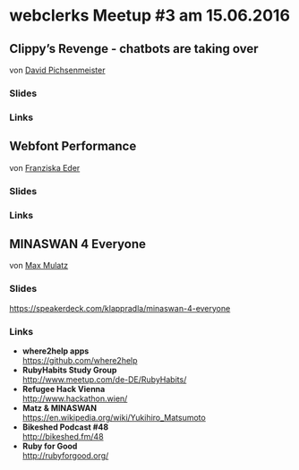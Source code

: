 # webclerks Meetup #3 am 15.06.2016

## Clippy’s Revenge - chatbots are taking over
von [David Pichsenmeister](https://twitter.com/3x14159265)

### Slides

### Links

## Webfont Performance
von [Franziska Eder](https://twitter.com/meineartfeder)

### Slides

### Links

## MINASWAN 4 Everyone
von [Max Mulatz](https://twitter.com/klappradla)

### Slides

<https://speakerdeck.com/klappradla/minaswan-4-everyone>

### Links

* **where2help apps**  
  <https://github.com/where2help>
* **RubyHabits Study Group**  
  <http://www.meetup.com/de-DE/RubyHabits/>
* **Refugee Hack Vienna**  
  <http://www.hackathon.wien/>
* **Matz & MINASWAN**  
  <https://en.wikipedia.org/wiki/Yukihiro_Matsumoto>
* **Bikeshed Podcast #48**  
  <http://bikeshed.fm/48>
* **Ruby for Good**  
 <http://rubyforgood.org/>

